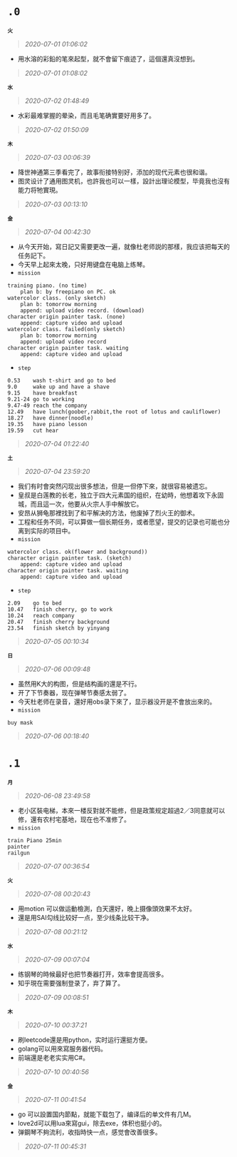 **`.0`**
========
**`火`**
>*2020-07-01 01:06:02*
- 用水溶的彩鉛的笔來起型，就不會留下痕迹了，這個還真沒想到。
>*2020-07-01 01:08:02*

**`水`**
>*2020-07-02 01:48:49*
- 水彩最难掌握的晕染，而且毛笔确實要好用多了。
>*2020-07-02 01:50:09*

**`木`**
>*2020-07-03 00:06:39*
- 降世神通第三季看完了，故事衔接特别好，添加的现代元素也很和谐。
- 图灵设计了通用图灵机，也許我也可以一樣，設計出理论模型，毕竟我也沒有能力将牠實現。
>*2020-07-03 00:13:10*

**`金`**
>*2020-07-04 00:42:30*
- 从今天开始，寫日記又需要更改一遍，就像杜老师説的那樣，我应该把每天的任务記下。
- 今天早上起來太晚，只好用键盘在电脑上练琴。
- `mission`
```
training piano. (no time)
    plan b: by freepiano on PC. ok
watercolor class. (only sketch)
    plan b: tomorrow morning
    append: upload video record. (download)
character origin painter task. (none)
    append: capture video and upload
watercolor class. failed(only sketch)
    plan b: tomorrow morning
    append: upload video record
character origin painter task. waiting
    append: capture video and upload
```
- `step`
```
0.53    wash t-shirt and go to bed
9.0     wake up and have a shave
9.15    have breakfast
9.21-24 go to working
9.47-49 reach the company
12.49   have lunch(goober,rabbit,the root of lotus and cauliflower)
18.27   have dinner(noodle)
19.35   have piano lesson
19.59   cut hear
```
>*2020-07-04 01:22:40*

**`土`**
>*2020-07-04 23:59:20*
- 我们有时會突然闪现出很多想法，但是一但停下來，就很容易被遗忘。
- 皇叔是白莲教的长老，独立于四大元素国的组织，在幼時，他想着攻下永固城，而且這一次，他要从火宗人手中解放它。
- 安昂从狮龟那裡找到了和平解决的方法，他废掉了烈火王的御术。
- 工程和任务不同，可以算做一個长期任务，或者愿望，提交的记录也可能也分离到实际的项目中。
- `mission`
```
watercolor class. ok(flower and background))
character origin painter task. (sketch)
    append: capture video and upload
character origin painter task. waiting
    append: capture video and upload
```
- `step`
```
2.09    go to bed
10.47   finish cherry, go to work
10.24   reach company
20.47   finish cherry background
23.54   finish sketch by yinyang
```
>*2020-07-05 00:10:34*

**`日`**
>*2020-07-06 00:09:48*
- 虽然用K大的构图，但是结构画的還是不行。
- 开了下节奏器，现在弹琴节奏感太弱了。
- 今天杜老师在录音，還好用obs录下來了，显示器没开是不會放出來的。
- `mission`
```
buy mask
```
>*2020-07-06 00:18:40*

**`.1`**
========
**`月`**
>*2020-06-08 23:49:58*
- 老小区裝电梯，本來一楼反對就不能修，但是政策规定超過2／3同意就可以修，還有农村宅基地，现在也不准修了。
- `mission`
```
train Piano 25min
painter
railgun
```
>*2020-07-07 00:36:54*

**`火`**
>*2020-07-08 00:20:43*
- 用motion 可以做运動檢測，白天還好，晚上摄像頭效果不太好。
- 還是用SAI勾线比较好一点，至少线条比较干净。
>*2020-07-08 00:21:12*

**`水`**
>*2020-07-09 00:07:04*
- 练钢琴的時候最好也把节奏器打开，效率會提高很多。
- 知乎現在需要强制登录了，弃了算了。
>*2020-07-09 00:08:51*

**`木`**
>*2020-07-10 00:37:21*
- 刷leetcode還是用python，实时运行還挺方便。
- golang可以用來寫服务器代码。
- 前端還是老老实实用C#。
>*2020-07-10 00:40:56*

**`金`**
>*2020-07-11 00:41:54*
- go 可以設置国内節點，就能下载包了，编译后的单文件有几M。
- love2d可以用lua來寫gui，除去exe，体积也挺小的。
- 弹鋼琴不夠流利，收指時快一点，感觉會改善很多。
>*2020-07-11 00:45:31*